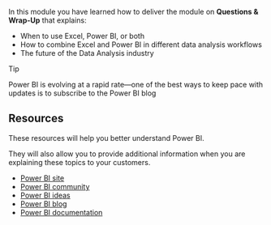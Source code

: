 In this module you have learned how to deliver the module on **Questions & Wrap-Up** that explains:
- When to use Excel, Power BI, or both
- How to combine Excel and Power BI in different data analysis workflows
- The future of the Data Analysis industry


> [!Tip] 
> Power BI is evolving at a rapid rate—one of the best ways to keep pace with updates is to subscribe to the Power BI blog


## Resources
These resources will help you better understand Power BI.

They will also allow you to provide additional information when you are explaining these topics to your customers. 

- [Power BI site](http://powerbi.com)
- [Power BI community](http://community.powerbi.com/)
- [Power BI ideas](http://ideas.powerbi.com/)
- [Power BI blog](https://blog.powerbi.com/)
- [Power BI documentation](https://docs.microsoft.com/power-bi/)
